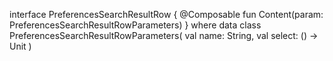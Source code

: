 interface PreferencesSearchResultRow {
    @Composable
    fun Content(param: PreferencesSearchResultRowParameters)
}
where
data class PreferencesSearchResultRowParameters(
    val name: String,
    val select: () -> Unit
)